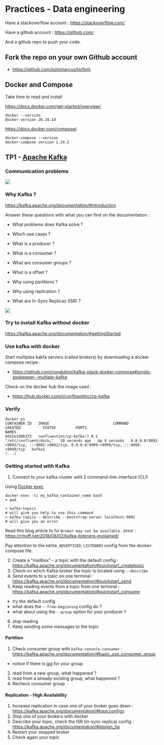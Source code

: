 # Practices - Data engineering

Have a stackoverflow account : https://stackoverflow.com/

Have a github account : https://github.com/

And a github repo to push your code.

## Fork the repo on your own Github account
* https://github.com/polomarcus/tp/fork

## Docker and Compose
Take time to read and install

https://docs.docker.com/get-started/overview/
```
docker --version
Docker version 20.10.14
```

https://docs.docker.com/compose/
```
docker-compose --version
docker-compose version 1.29.2
```


## TP1 - [Apache Kafka](https://kafka.apache.org/)
### Communication problems
![](https://content.linkedin.com/content/dam/engineering/en-us/blog/migrated/datapipeline_complex.png)


### Why Kafka ?
https://kafka.apache.org/documentation/#introduction

Answer these questions with what you can find on the documentation :

- What problems does Kafka solve ?

- Which use cases ?

- What is a producer ?

- What is a consumer ?

- What are consumer groups ?

- What is a offset ?

- Why using partitions ? 

- Why using replication ?

- What are  In-Sync Replicas (ISR) ?


![](https://content.linkedin.com/content/dam/engineering/en-us/blog/migrated/datapipeline_simple.png)

### Try to install Kafka without docker
https://kafka.apache.org/documentation/#gettingStarted

### Use kafka with docker
Start multiples kakfa servers (called brokers) by downloading a docker compose recipe : 
* https://github.com/conduktor/kafka-stack-docker-compose#single-zookeeper--multiple-kafka

Check on the docker hub the image used : 
* https://hub.docker.com/r/confluentinc/cp-kafka


### Verify
```
docker ps
CONTAINER ID   IMAGE                             COMMAND                  CREATED          STATUS         PORTS                                                                                  NAMES
b015e1d06372   confluentinc/cp-kafka:7.0.1       "/etc/confluent/dock…"   10 seconds ago   Up 9 seconds   0.0.0.0:9092->9092/tcp, :::9092->9092/tcp, 0.0.0.0:9999->9999/tcp, :::9999->9999/tcp   kafka1
(...)
```

### Getting started with Kafka
1. Connect to your kafka cluster with 2 command-line-interface (CLI)

Using [Docker exec](https://docs.docker.com/engine/reference/commandline/exec/#description)

```
docker exec -ti my_kafka_container_name bash
> pwd
```

```
> kafka-topics 
# will give you help to use this command
> kafka-topics --describe --bootstrap-server localhost:9092 
# will give you an error
```
Read this blog article to fix `Broker may not be available.` error : https://rmoff.net/2018/08/02/kafka-listeners-explained/

Pay attention to the `KAFKA_ADVERTISED_LISTENERS` config from the docker-compose file.

2. Create a "mailbox" - a topic with the default config : https://kafka.apache.org/documentation/#quickstart_createtopic
3. Check on which Kafka broker the topic is located using `--describe`
5. Send events to a topic on one terminal : https://kafka.apache.org/documentation/#quickstart_send
4. Keep reading events from a topic from one terminal : https://kafka.apache.org/documentation/#quickstart_consume
* try the default config
* what does the `--from-beginning` config do ?
* what about using the `--group` option for your producer ?
6. stop reading
7. Keep sending some messages to the topic

#### Partition 
1. Check consumer group with `kafka-console-consumer` : https://kafka.apache.org/documentation/#basic_ops_consumer_group
* notice if there is [lag](https://univalence.io/blog/articles/kafka-et-les-groupes-de-consommateurs/) for your group
2. read from a new group, what happened ?
3. read from a already existing group, what happened ?
4. Recheck consumer group

#### Replication - High Availability
1. Increase replication in case one of your broker goes down : https://kafka.apache.org/documentation/#topicconfigs
2. Stop one of your brokers with docker
3. Describe your topic, check the ISR (in-sync replica) config : https://kafka.apache.org/documentation/#design_ha
4. Restart your stopped broker
5. Check again your topic
